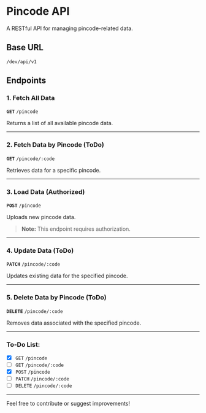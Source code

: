 # Pincode API

A RESTful API for managing pincode-related data.

## Base URL

`/dev/api/v1`

## Endpoints

### 1. Fetch All Data

**`GET`** `/pincode`  

Returns a list of all available pincode data.  

---

### 2. Fetch Data by Pincode (ToDo)

**`GET`** `/pincode/:code`  

Retrieves data for a specific pincode.  

---

### 3. Load Data (Authorized)

**`POST`** `/pincode`  

Uploads new pincode data.  

> **Note:** This endpoint requires authorization.  

---

### 4. Update Data (ToDo)

**`PATCH`** `/pincode/:code`  

Updates existing data for the specified pincode.  

---

### 5. Delete Data by Pincode (ToDo)

**`DELETE`** `/pincode/:code`  

Removes data associated with the specified pincode.  

---

### To-Do List:
- [x] `GET` `/pincode`  
- [ ] `GET` `/pincode/:code`  
- [x] `POST` `/pincode`  
- [ ] `PATCH` `/pincode/:code`  
- [ ] `DELETE` `/pincode/:code`

---

Feel free to contribute or suggest improvements!
